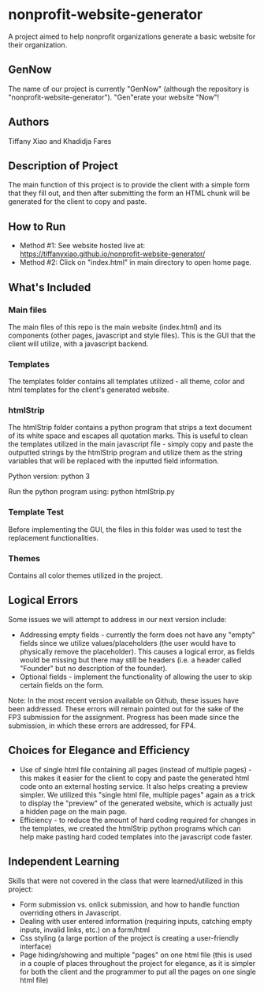 # nonprofit-website-generator
A project aimed to help nonprofit organizations generate a basic website for their organization.

## GenNow
The name of our project is currently "GenNow" (although the repository is "nonprofit-website-generator"). "Gen"erate your website "Now"!

## Authors
Tiffany Xiao and Khadidja Fares

## Description of Project
The main function of this project is to provide the client with a simple form that they fill out, and then after submitting the form an HTML chunk will be generated for the client to copy and paste.

## How to Run
* Method #1: See website hosted live at: https://tiffanyxiao.github.io/nonprofit-website-generator/
* Method #2: Click on "index.html" in main directory to open home page.

## What's Included

### Main files
The main files of this repo is the main website (index.html) and its components (other pages, javascript and style files). This is the GUI that the client will utilize, with a javascript backend.

### Templates
The templates folder contains all templates utilized - all theme, color and html templates for the client's generated website.

### htmlStrip
The htmlStrip folder contains a python program that strips a text document of its white space and escapes all quotation marks. This is useful to clean the templates utilized in the main javascript file - simply copy and paste the outputted strings by the htmlStrip program and utilize them as the string variables that will be replaced with the inputted field information.

Python version: python 3

Run the python program using: python htmlStrip.py

### Template Test
Before implementing the GUI, the files in this folder was used to test the replacement functionalities.

### Themes
Contains all color themes utilized in the project.

## Logical Errors
Some issues we will attempt to address in our next version include:
* Addressing empty fields - currently the form does not have any "empty" fields since we utilize values/placeholders (the user would have to physically remove the placeholder). This causes a logical error, as fields would be missing but there may still be headers (i.e. a header called "Founder" but no description of the founder).
* Optional fields - implement the functionality of allowing the user to skip certain fields on the form.

Note: In the most recent version available on Github, these issues have been addressed. These errors will remain pointed out for the sake of the FP3 submission for the assignment. Progress has been made since the submission, in which these errors are addressed, for FP4.

## Choices for Elegance and Efficiency
* Use of single html file containing all pages (instead of multiple pages) - this makes it easier for the client to copy and paste the generated html code onto an external hosting service. It also helps creating a preview simpler. We utilized this "single html file, multiple pages" again as a trick to display the "preview" of the generated website, which is actually just a hidden page on the main page.
* Efficiency - to reduce the amount of hard coding required for changes in the templates, we created the htmlStrip python programs which can help make pasting hard coded templates into the javascript code faster.

## Independent Learning
Skills that were not covered in the class that were learned/utilized in this project:
* Form submission vs. onlick submission, and how to handle function overriding others in Javascript.
* Dealing with user entered information (requiring inputs, catching empty inputs, invalid links, etc.) on a form/html
* Css styling (a large portion of the project is creating a user-friendly interface)
* Page hiding/showing and multiple "pages" on one html file (this is used in a couple of places throughout the project for elegance, as it is simpler for both the client and the programmer to put all the pages on one single html file)
